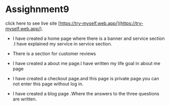 # Assighnment9

 click here to see live site  [https://try-myself.web.app/](https://try-myself.web.app/).




* I have created a home page where there is a banner and service section .I have explained my service in service section.
* There is a section for customer reviews
* I have created a about me page.I have written my life goal in about me page
* I have created a checkout page.and this page is private page.you can not enter this page without log in.

* I have created a blog page .Where the answers to the three questions are written.
 